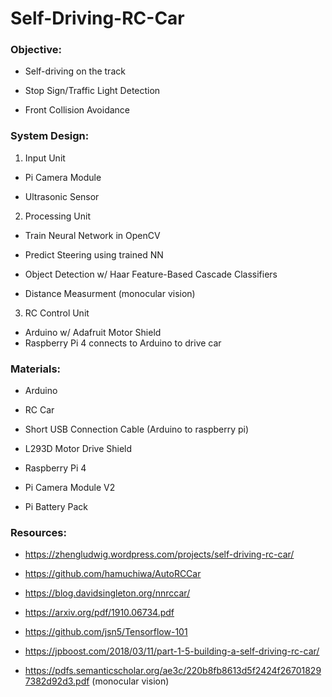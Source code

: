 # Self-Driving-RC-Car
### Objective: 
- Self-driving on the track 

- Stop Sign/Traffic Light Detection 

- Front Collision Avoidance 

### System Design: 
1. Input Unit
  - Pi Camera Module
  
  - Ultrasonic Sensor

2. Processing Unit
  - Train Neural Network in OpenCV
  
  - Predict Steering using trained NN
  
  - Object Detection w/ Haar Feature-Based Cascade Classifiers
  
  - Distance Measurment (monocular vision)

3. RC Control Unit
  - Arduino w/ Adafruit Motor Shield
  - Raspberry Pi 4 connects to Arduino to drive car
 
### Materials: 

- Arduino 

- RC Car 

- Short USB Connection Cable (Arduino to raspberry pi) 

- L293D Motor Drive Shield 

- Raspberry Pi 4 

- Pi Camera Module V2  

- Pi Battery Pack 

### Resources: 

- https://zhengludwig.wordpress.com/projects/self-driving-rc-car/ 

- https://github.com/hamuchiwa/AutoRCCar 

- https://blog.davidsingleton.org/nnrccar/ 

- https://arxiv.org/pdf/1910.06734.pdf 

- https://github.com/jsn5/Tensorflow-101 

- https://jpboost.com/2018/03/11/part-1-5-building-a-self-driving-rc-car/ 

- https://pdfs.semanticscholar.org/ae3c/220b8fb8613d5f2424f267018297382d92d3.pdf (monocular vision) 
